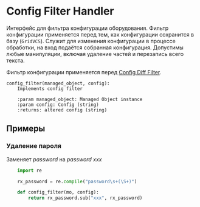 # Config Filter Handler

Интерфейс для фильтра конфигурации оборудования. Фильтр конфигурации применяется
перед тем, как конфигурации сохранится в базу (`GridVCS`).
Служит для изменения конфигурации в процессе обработки, на вход подаётся собранная конфигурация.
Допустимы любые манипуляции, включая удаление частей и перезапись всего текста.

Фильтр конфигурации применяется перед [Config Diff Filter](config-diff-filter.md).

 
    config_filter(managed_object, config):
        Implements config filter
    
        :param managed_object: Managed Object instance
        :param config: Config (string)
        :returns: altered config (string)

## Примеры

### Удаление пароля

Заменяет *password <mypass>* на *password xxx*

```python
    import re

    rx_password = re.compile("password\s+(\S+)")

    def config_filter(mo, config):
        return rx_password.sub("xxx", rx_password)
```